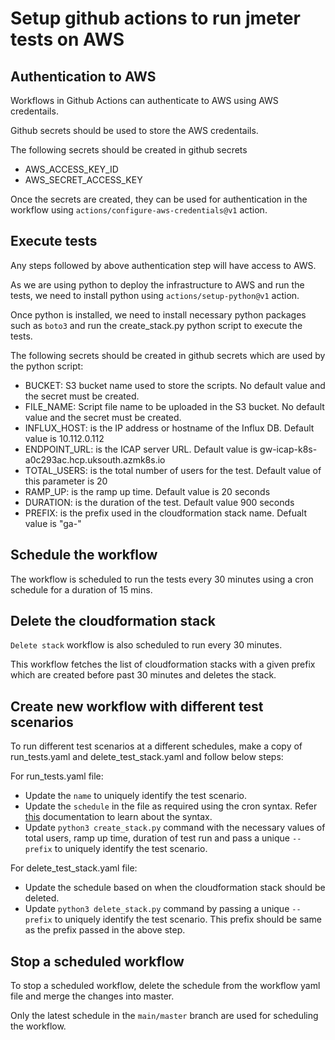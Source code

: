 # Setup github actions to run jmeter tests on AWS

## Authentication to AWS 

Workflows in Github Actions can authenticate to AWS using AWS credentails.

Github secrets should be used to store the AWS credentails.

The following secrets should be created in github secrets

- AWS_ACCESS_KEY_ID
- AWS_SECRET_ACCESS_KEY

Once the secrets are created, they can be used for authentication in the workflow using `actions/configure-aws-credentials@v1` action.

## Execute tests

Any steps followed by above authentication step will have access to AWS.

As we are using python to deploy the infrastructure to AWS and run the tests, we need to install python using `actions/setup-python@v1` action.

Once python is installed, we need to install necessary python packages such as `boto3` and run the create_stack.py python script to execute the tests.

The following secrets should be created in github secrets which are used by the python script:

- BUCKET: S3 bucket name used to store the scripts. No default value and the secret must be created.
- FILE_NAME: Script file name to be uploaded in the S3 bucket. No default value and the secret must be created.
- INFLUX_HOST: is the IP address or hostname of the Influx DB. Default value is 10.112.0.112
- ENDPOINT_URL: is the ICAP server URL. Default value is gw-icap-k8s-a0c293ac.hcp.uksouth.azmk8s.io
- TOTAL_USERS: is the total number of users for the test. Default value of this parameter is 20
- RAMP_UP: is the ramp up time. Default value is 20 seconds
- DURATION: is the duration of the test. Default value 900 seconds
- PREFIX: is the prefix used in the cloudformation stack name. Defualt value is "ga-"

## Schedule the workflow

The workflow is scheduled to run the tests every 30 minutes using a cron schedule for a duration of 15 mins.

## Delete the cloudformation stack

`Delete stack` workflow is also scheduled to run every 30 minutes.

This workflow fetches the list of cloudformation stacks with a given prefix which are created before past 30 minutes and deletes the stack.

## Create new workflow with different test scenarios

To run different test scenarios at a different schedules, make a copy of run_tests.yaml and delete_test_stack.yaml and follow below steps:

For run_tests.yaml file:

- Update the `name` to uniquely identify the test scenario.
- Update the `schedule` in the file as required using the cron syntax. Refer [this](https://docs.github.com/en/free-pro-team@latest/actions/reference/events-that-trigger-workflows#schedule) documentation to learn about the syntax.
- Update `python3 create_stack.py` command with the necessary values of total users, ramp up time, duration of test run and pass a unique `--prefix` to uniquely identify the test scenario.

For delete_test_stack.yaml file:

- Update the schedule based on when the cloudformation stack should be deleted.
- Update `python3 delete_stack.py` command by passing a unique `--prefix` to uniquely identify the test scenario. This prefix should be same as the prefix passed in the above step.

## Stop a scheduled workflow

To stop a scheduled workflow, delete the schedule from the workflow yaml file and merge the changes into master. 

Only the latest schedule in the `main/master` branch are used for scheduling the workflow.

